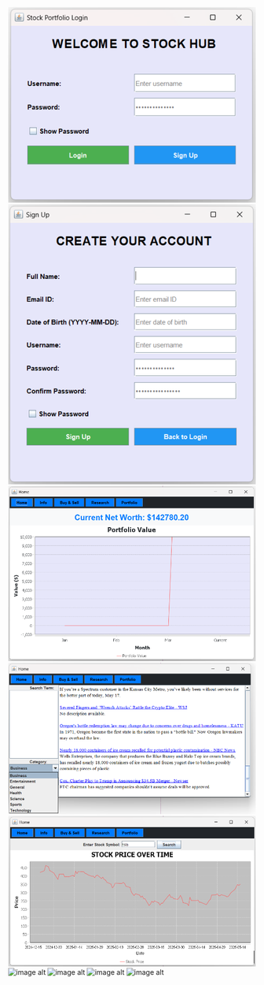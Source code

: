 ![image alt](https://github.com/gaurav152003/stockapp/blob/a18acfaadc12a5685a5ece9329a092e872bbdb8e/Screenshot%202025-05-19%20203925.png)
![image alt](https://github.com/gaurav152003/stockapp/blob/866ab3d9518b9f9c4728623961ac65a6448c0bef/Screenshot%202025-05-19%20203957.png)
![image alt](https://github.com/gaurav152003/stockapp/blob/6ea1e637500a4a8216ba32828cb0a8defb5d76c8/Screenshot%202025-05-19%20204143.png)
![image alt](https://github.com/gaurav152003/stockapp/blob/244961c160101fe545255f8a5625099469ffc297/Screenshot%202025-05-19%20204222.png)
![image alt](https://github.com/gaurav152003/stockapp/blob/64ec997d589aed90411c875e9e1b65d32ddbdf50/Screenshot%202025-05-19%20204303.png)
![image alt]()
![image alt]()
![image alt]()
![image alt]()

